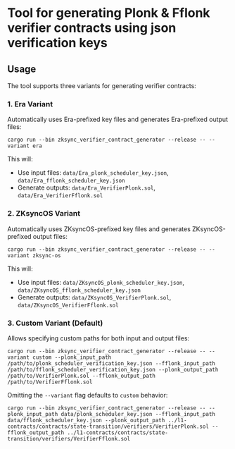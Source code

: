 # Tool for generating Plonk & Fflonk verifier contracts using json verification keys

## Usage

The tool supports three variants for generating verifier contracts:

### 1. Era Variant
Automatically uses Era-prefixed key files and generates Era-prefixed output files:

```shell
cargo run --bin zksync_verifier_contract_generator --release -- --variant era
```

This will:
- Use input files: `data/Era_plonk_scheduler_key.json`, `data/Era_fflonk_scheduler_key.json`
- Generate outputs: `data/Era_VerifierPlonk.sol`, `data/Era_VerifierFflonk.sol`

### 2. ZKsyncOS Variant
Automatically uses ZKsyncOS-prefixed key files and generates ZKsyncOS-prefixed output files:

```shell
cargo run --bin zksync_verifier_contract_generator --release -- --variant zksync-os
```

This will:
- Use input files: `data/ZKsyncOS_plonk_scheduler_key.json`, `data/ZKsyncOS_fflonk_scheduler_key.json`
- Generate outputs: `data/ZKsyncOS_VerifierPlonk.sol`, `data/ZKsyncOS_VerifierFflonk.sol`

### 3. Custom Variant (Default)
Allows specifying custom paths for both input and output files:

```shell
cargo run --bin zksync_verifier_contract_generator --release -- --variant custom --plonk_input_path /path/to/plonk_scheduler_verification_key.json --fflonk_input_path /path/to/fflonk_scheduler_verification_key.json --plonk_output_path /path/to/VerifierPlonk.sol --fflonk_output_path /path/to/VerifierFflonk.sol
```

Omitting the `--variant` flag defaults to `custom` behavior:

```shell
cargo run --bin zksync_verifier_contract_generator --release -- --plonk_input_path data/plonk_scheduler_key.json --fflonk_input_path data/fflonk_scheduler_key.json --plonk_output_path ../l1-contracts/contracts/state-transition/verifiers/VerifierPlonk.sol --fflonk_output_path ../l1-contracts/contracts/state-transition/verifiers/VerifierFflonk.sol
```
